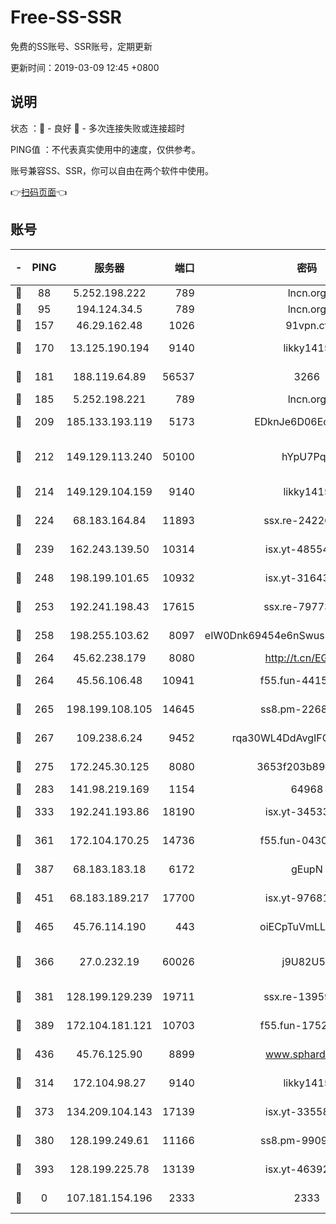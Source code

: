 # Free-SS-SSR

免费的SS账号、SSR账号，定期更新

更新时间：2019-03-09 12:45 +0800

## 说明

状态     ：🙂 - 良好 🙁 - 多次连接失败或连接超时

PING值   ：不代表真实使用中的速度，仅供参考。

账号兼容SS、SSR，你可以自由在两个软件中使用。

👉[扫码页面](https://liesauer.github.io/Free-SS-SSR/)👈

## 账号

|-|PING|服务器|端口|密码|加密方式|区域|
|:----:|:----:|:-----:|-----:|:----:|:----:|:----:|
|🙂|88|5.252.198.222|789|lncn.org|rc4|JP|
|🙂|95|194.124.34.5|789|lncn.org|rc4|JP|
|🙂|157|46.29.162.48|1026|91vpn.cf|rc4-md5|RU|
|🙂|170|13.125.190.194|9140|likky1415|aes-256-cfb|KR|
|🙂|181|188.119.64.89|56537|3266|aes-256-cfb|RU|
|🙂|185|5.252.198.221|789|lncn.org|rc4|JP|
|🙂|209|185.133.193.119|5173|EDknJe6D06EoWDaw|aes-256-cfb|US|
|🙂|212|149.129.113.240|50100|hYpU7PqP|chacha20-ietf-poly1305|CN|
|🙂|214|149.129.104.159|9140|likky1415|aes-256-cfb|HK|
|🙂|224|68.183.164.84|11893|ssx.re-24226841|aes-256-cfb|US|
|🙂|239|162.243.139.50|10314|isx.yt-48554575|aes-256-cfb|US|
|🙂|248|198.199.101.65|10932|isx.yt-31643189|aes-256-cfb|US|
|🙂|253|192.241.198.43|17615|ssx.re-79773961|aes-256-cfb|US|
|🙂|258|198.255.103.62|8097|eIW0Dnk69454e6nSwuspv9DmS201tQ0D|aes-256-cfb|US|
|🙂|264|45.62.238.179|8080|http://t.cn/EGJIyrl|rc4-md5|CA|
|🙂|264|45.56.106.48|10941|f55.fun-44155061|aes-256-cfb|US|
|🙂|265|198.199.108.105|14645|ss8.pm-22688223|aes-256-cfb|US|
|🙂|267|109.238.6.24|9452|rqa30WL4DdAvgIFG6Fs3znzTa|aes-256-cfb|FR|
|🙂|275|172.245.30.125|8080|3653f203b896678d|chacha20-ietf|US|
|🙂|283|141.98.219.169|1154|64968|chacha20|US|
|🙂|333|192.241.193.86|18190|isx.yt-34533173|aes-256-cfb|US|
|🙂|361|172.104.170.25|14736|f55.fun-04300289|aes-256-cfb|SG|
|🙂|387|68.183.183.18|6172|gEupN|aes-256-cfb|SG|
|🙂|451|68.183.189.217|17700|isx.yt-97681259|aes-256-cfb|SG|
|🙂|465|45.76.114.190|443|oiECpTuVmLLxk4Ts|aes-256-cfb|AU|
|🙂|366|27.0.232.19|60026|j9U82U53|xchacha20-ietf-poly1305|HK|
|🙂|381|128.199.129.239|19711|ssx.re-13959814|aes-256-cfb|SG|
|🙂|389|172.104.181.121|10703|f55.fun-17527319|aes-256-cfb|SG|
|🙂|436|45.76.125.90|8899|www.sphard.com|aes-256-cfb|AU|
|🙁|314|172.104.98.27|9140|likky1415|aes-256-cfb|JP|
|🙁|373|134.209.104.143|17139|isx.yt-33558802|aes-256-cfb|SG|
|🙁|380|128.199.249.61|11166|ss8.pm-99097574|aes-256-cfb|SG|
|🙁|393|128.199.225.78|13139|isx.yt-46392951|aes-256-cfb|SG|
|🙁|0|107.181.154.196|2333|2333|aes-256-cfb|US|
